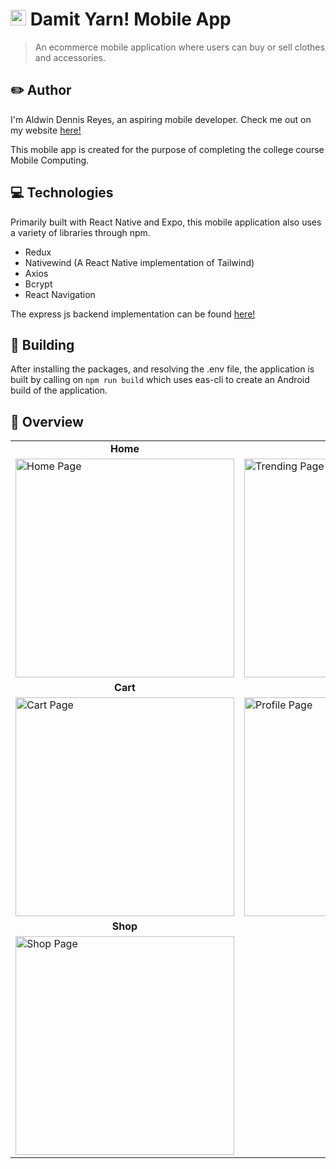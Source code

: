 # <img src="https://drive.google.com/uc?id=1HioQItuqx9IEasGNdwUvbAKpHDskZ7yp" height="25" /> Damit Yarn! Mobile App

> An ecommerce mobile application where users can buy or sell clothes and accessories.

## ✏️ Author

I'm Aldwin Dennis Reyes, an aspiring mobile developer. Check me out on my website [here!](https://aldwinny.github.io/)

This mobile app is created for the purpose of completing the college course Mobile Computing.

## 💻 Technologies

Primarily built with React Native and Expo, this mobile application also uses a variety of libraries through npm.

- Redux
- Nativewind (A React Native implementation of Tailwind)
- Axios
- Bcrypt
- React Navigation

The express js backend implementation can be found [here!](https://github.com/aldwinny/Damit-yarn-backend)

## 🔨 Building

After installing the packages, and resolving the .env file, the application is built by calling on <code>npm run build</code> which uses eas-cli to create an Android build of the application.

## 🔎 Overview

<table>
    <tr>
        <td align="center"><b>Home</b></td>
        <td align="center"><b>Trending</b></td>
    </tr>
    <tr>
        <td><img src="https://drive.google.com/uc?id=1Tg_7J6xgh-CzjtmR7xT_NxUU-E7CKqSC" alt="Home Page" height="350"></td>
        <td><img src="https://drive.google.com/uc?id=1O5VhU3qijKFPAbUZ1_mIAjMXhZpC3R2x" alt="Trending Page" height="350"></td>
    </tr>
    <tr>
        <td align="center"><b>Cart</b></td>
        <td align="center"><b>Profile</b></td>
    </tr>
    <tr>
        <td><img src="https://drive.google.com/uc?id=1tk7Uj1Svkrd53ydOvRUjliv8NqdqwONP" alt="Cart Page" height="350"></td>
        <td><img src="https://drive.google.com/uc?id=1Xe9mYiRpK_IKc07qnhR4HQ4XBP9-lTqP" alt="Profile Page" height="350"></td>
    </tr>
    <tr>
        <td align="center"><b>Shop</b></td>
    </tr>
    <tr>
        <td><img src="https://drive.google.com/uc?id=1bNoAn2FhjlY8IOUHs75sXi8NM-_w3IFk" alt="Shop Page" height="350"></td>
    </tr>
</table>
